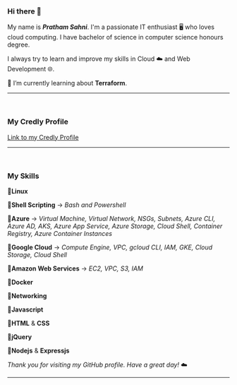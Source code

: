 ### Hi there 👋

 My name is ***Pratham Sahni***.
I'm a passionate IT enthusiast 🖥️ who loves cloud computing.
I have bachelor of science in computer science honours degree. 

I always try to learn and improve my skills in Cloud ☁️ and Web Development 🌐.

🌱 I’m currently learning about **Terraform**.

---
<br>

### My Credly Profile 
[Link to my Credly Profile](https://www.credly.com/users/pratham-sahni/badges)

---
<br>

### My Skills

🔹**Linux** 

🔹**Shell Scripting** 
-> *Bash and Powershell*

🔹**Azure** 
-> *Virtual Machine, Virtual Network, NSGs, Subnets, Azure CLI, Azure AD, AKS, Azure App Service, Azure Storage, Cloud Shell, Container Registry, Azure Container Instances*

🔹**Google Cloud**
-> *Compute Engine, VPC, gcloud CLI, IAM, GKE, Cloud Storage, Cloud Shell*

🔹**Amazon Web Services** 
-> *EC2, VPC, S3, IAM*

🔹**Docker**

🔹**Networking**

🔹**Javascript**

🔹**HTML** & **CSS**

🔹**jQuery** 

🔹**Nodejs** & **Expressjs** 


*Thank you for visiting my GitHub profile. Have a great day!* ☁️

---


